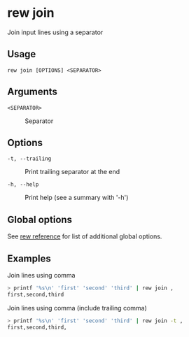# rew join

Join input lines using a separator

## Usage

```
rew join [OPTIONS] <SEPARATOR>
```

## Arguments

<dl>
<dt><code>&lt;SEPARATOR&gt;</code></dt>
<dd>

Separator
</dd>
</dl>

## Options

<dl>

<dt><code>-t, --trailing</code></dt>
<dd>

Print trailing separator at the end
</dd>

<dt><code>-h, --help</code></dt>
<dd>

Print help (see a summary with '-h')
</dd>
</dl>

## Global options

See [rew reference](rew.md#global-options) for list of additional global options.

## Examples

Join lines using comma

```sh
> printf '%s\n' 'first' 'second' 'third' | rew join ,
first,second,third
```

Join lines using comma (include trailing comma)

```sh
> printf '%s\n' 'first' 'second' 'third' | rew join -t ,
first,second,third,
```
